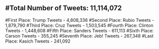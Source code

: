 #Total Number of Tweets: 11,114,072 
---
#First Place: Trump Tweets - 4,808,336
#Second Place: Rubio Tweets - 1,879,790
#Third Place: Cruz Tweets - 1,503,545
#Fourth Place: Clinton Tweets - 1,448,608
#Fifth Place: Sanders Tweets - 611,113
#Sixth Place: Carson Tweets - 355,245
#Seventh Place: Jeb! Tweets - 267,348
#Last Place: Kasich Tweets - 241,092
